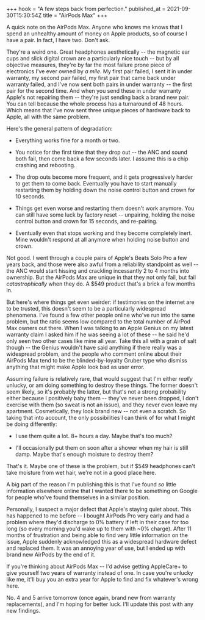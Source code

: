 +++
hook = "A few steps back from perfection."
published_at = 2021-09-30T15:30:54Z
title = "AirPods Max"
+++

A quick note on the AirPods Max. Anyone who knows me knows that I spend an unhealthy amount of money on Apple products, so of course I have a pair. In fact, I have two. Don't ask.

They're a weird one. Great headphones aesthetically -- the magnetic ear cups and slick digital crown are a particularly nice touch -- but by all objective measures, they're by far the most failure prone piece of electronics I've ever owned by _a mile_. My first pair failed, I sent it in under warranty, my second pair failed, my first pair that came back under warranty failed, and I've now sent both pairs in under warranty -- the first pair for the second time. And when you send these in under warranty Apple's not repairing them -- they're just sending back a brand new pair. You can tell because the whole process has a turnaround of 48 hours. Which means that I've now sent three unique pieces of hardware back to Apple, all with the same problem.

Here's the general pattern of degradation:

* Everything works fine for a month or two.

* You notice for the first time that they drop out -- the ANC and sound both fail, then come back a few seconds later. I assume this is a chip crashing and rebooting.

* The drop outs become more frequent, and it gets progressively harder to get them to come back. Eventually you have to start manually restarting them by holding down the noise control button and crown for 10 seconds.

* Things get even worse and restarting them doesn't work anymore. You can still have some luck by factory reset -- unpairing, holding the noise control button and crown for 15 seconds, and re-pairing.

* Eventually even that stops working and they become completely inert. Mine wouldn't respond at all anymore when holding noise button and crown.

Not good. I went through a couple pairs of Apple's Beats Solo Pro a few years back, and those were also awful from a reliability standpoint as well -- the ANC would start hissing and crackling incessantly 2 to 4 months into ownership. But the AirPods Max are unique in that they not only fail, but fail _catastrophically_ when they do. A $549 product that's a brick a few months in.

But here's where things get even weirder: if testimonies on the internet are to be trusted, this doesn't seem to be a particularly widespread phenomena. I've found a few other people online who've run into the same problem, but the ratio seems low compared to the total number of AirPod Max owners out there. When I was talking to an Apple Genius on my latest warranty claim I asked him if he was seeing a lot of these -- he said he'd only seen two other cases like mine all year. Take this all with a grain of salt though -- the Genius wouldn't have said anything if there really was a widespread problem, and the people who comment online about their AirPods Max tend to be the blinded-by-loyalty Gruber type who dismiss anything that might make Apple look bad as user error.

Assuming failure is relatively rare, that would suggest that I'm either _really_ unlucky, or am doing something to destroy these things. The former doesn't seem likely, so it's probably the latter, but that's not a strong probability either because I positively baby them -- they've never been dropped, I don't exercise with them (so sweat is not an issue), and they never even leave my apartment. Cosmetically, they look brand new -- not even a scratch. So taking that into account, the only possibilities I can think of for what I might be doing differently:

* I use them quite a lot. 8+ hours a day. Maybe that's too much?

* I'll occasionally put them on soon after a shower when my hair is still damp. Maybe that's enough moisture to destroy them?

That's it. Maybe one of these is the problem, but if $549 headphones can't take moisture from wet hair, we're not in a good place here.

A big part of the reason I'm publishing this is that I've found _so_ little information elsewhere online that I wanted there to be something on Google for people who've found themselves in a similar position.

Personally, I suspect a major defect that Apple's staying quiet about. This has happened to me before -- I bought AirPods Pro very early and had a problem where they'd discharge to 0% battery if left in their case for too long (so every morning you'd wake up to them with ~0% charge). After 11 months of frustration and being able to find very little information on the issue, Apple suddenly acknowledged this as a widespread hardware defect and replaced them. It was an annoying year of use, but I ended up with brand new AirPods by the end of it.

If you're thinking about AirPods Max -- I'd advise getting AppleCare+ to give yourself two years of warranty instead of one. In case you're unlucky like me, it'll buy you an extra year for Apple to find and fix whatever's wrong here.

No. 4 and 5 arrive tomorrow (once again, brand new from warranty replacements), and I'm hoping for better luck. I'll update this post with any new findings.
